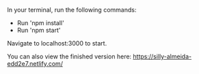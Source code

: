 

In your terminal, run the following commands:

  * Run 'npm install'
  * Run 'npm start'

Navigate to localhost:3000 to start.

You can also view the finished version here: https://silly-almeida-edd2e7.netlify.com/
